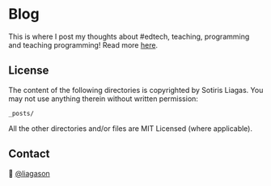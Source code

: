 # Blog

This is where I post my thoughts about #edtech, teaching, programming and teaching programming! Read more [here](https://liagason.com).


## License

The content of the following directories is copyrighted by Sotiris Liagas. You may not use anything therein without written permission:

```
_posts/

```

All the other directories and/or files are MIT Licensed (where applicable).

## Contact

:wave: [@liagason](https://twitter.com/liagason)

